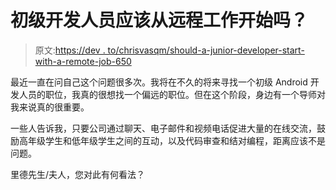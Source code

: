 # 初级开发人员应该从远程工作开始吗？

> 原文:[https://dev . to/chrisvasqm/should-a-junior-developer-start-with-a-remote-job-650](https://dev.to/chrisvasqm/should-a-junior-developer-start-with-a-remote-job-650)

最近一直在问自己这个问题很多次。我将在不久的将来寻找一个初级 Android 开发人员的职位，我真的很想找一个偏远的职位。但在这个阶段，身边有一个导师对我来说真的很重要。

一些人告诉我，只要公司通过聊天、电子邮件和视频电话促进大量的在线交流，鼓励高年级学生和低年级学生之间的互动，以及代码审查和结对编程，距离应该不是问题。

里德先生/夫人，您对此有何看法？